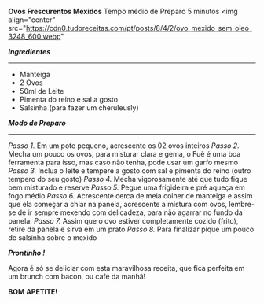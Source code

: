 **Ovos Frescurentos Mexidos**
Tempo médio de Preparo 5 minutos
<img align="center" src="https://cdn0.tudoreceitas.com/pt/posts/8/4/2/ovo_mexido_sem_oleo_3248_600.webp"


***Ingredientes***
***
* Manteiga
* 2 Ovos
* 50ml de Leite
* Pimenta do reino e sal a gosto
* Salsinha (para fazer um cheruleusly)

***Modo de Preparo***
***
*Passo 1.* Em um pote pequeno, acrescente os 02 ovos inteiros
*Passo 2.* Mecha um pouco os ovos, para misturar clara e gema, o Fuê é uma boa ferramenta para isso, mas caso não tenha, pode usar um garfo mesmo
*Passo 3.* Inclua o leite e tempere a gosto com sal e pimenta do reino (outro tempero do seu gosto)
*Passo 4.* Mecha vigorosamente até que tudo fique bem misturado e reserve
*Passo 5.* Pegue uma frigideira e pré aqueça em fogo médio
*Passo 6.* Acrescente cerca de meia colher de manteiga e assim que ela começar a chiar na panela, acrescente a mistura com ovos, lembre-se de ir sempre mexendo com delicadeza, para não agarrar no fundo da panela. 
*Passo 7.* Assim que o ovo estiver completamente cozido (frito), retire da panela e sirva em um prato
*Passo 8.* Para finalizar pique um pouco de salsinha sobre o mexido

***Prontinho !***

Agora é só se deliciar com esta maravilhosa receita, que fica perfeita em um brunch com bacon, ou café da manhã!

**BOM APETITE!**
